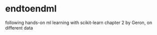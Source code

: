 # endtoendml
following hands-on ml learning with scikit-learn chapter 2 by Geron, on different data
